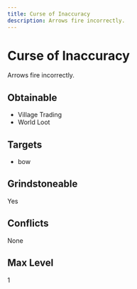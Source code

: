 ```yaml
---
title: Curse of Inaccuracy
description: Arrows fire incorrectly.
---
```

# Curse of Inaccuracy
Arrows fire incorrectly.
## Obtainable

- Village Trading
- World Loot
## Targets
- bow
## Grindstoneable
Yes
## Conflicts
None
## Max Level
1
